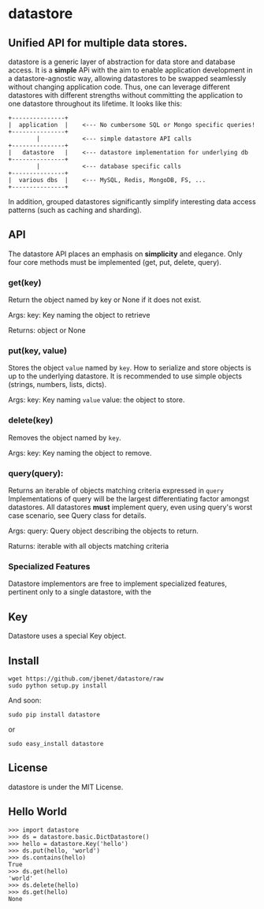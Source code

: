 # datastore

## Unified API for multiple data stores.

datastore is a generic layer of abstraction for data store and database access.
It is a **simple** APi with the aim to enable application development in a
datastore-agnostic way, allowing datastores to be swapped seamlessly without
changing application code. Thus, one can leverage different datastores with
different strengths without committing the application to one datastore
throughout its lifetime. It looks like this:

    +---------------+
    |  application  |    <--- No cumbersome SQL or Mongo specific queries!
    +---------------+
            |            <--- simple datastore API calls
    +---------------+
    |   datastore   |    <--- datastore implementation for underlying db
    +---------------+
            |            <--- database specific calls
    +---------------+
    |  various dbs  |    <--- MySQL, Redis, MongoDB, FS, ...
    +---------------+

In addition, grouped datastores significantly simplify interesting data access
patterns (such as caching and sharding).

## API

The datastore API places an emphasis on  **simplicity** and elegance. Only four
core methods must be implemented (get, put, delete, query).

### get(key)

Return the object named by key or None if it does not exist.

Args:
  key: Key naming the object to retrieve

Returns:
  object or None

### put(key, value)

Stores the object `value` named by `key`.
How to serialize and store objects is up to the underlying datastore.
It is recommended to use simple objects (strings, numbers, lists, dicts).

Args:
  key: Key naming `value`
  value: the object to store.

### delete(key)

Removes the object named by `key`.

Args:
  key: Key naming the object to remove.

### query(query):

Returns an iterable of objects matching criteria expressed in `query`
Implementations of query will be the largest differentiating factor
amongst datastores. All datastores **must** implement query, even using
query's worst case scenario, see Query class for details.

Args:
  query: Query object describing the objects to return.

Raturns:
  iterable with all objects matching criteria


### Specialized Features

Datastore implementors are free to implement specialized features, pertinent only to a single datastore, with the


## Key

Datastore uses a special Key object.


## Install


    wget https://github.com/jbenet/datastore/raw
    sudo python setup.py install

And soon:

    sudo pip install datastore

or

    sudo easy_install datastore

## License

datastore is under the MIT License.

## Hello World

    >>> import datastore
    >>> ds = datastore.basic.DictDatastore()
    >>> hello = datastore.Key('hello')
    >>> ds.put(hello, 'world')
    >>> ds.contains(hello)
    True
    >>> ds.get(hello)
    'world'
    >>> ds.delete(hello)
    >>> ds.get(hello)
    None


